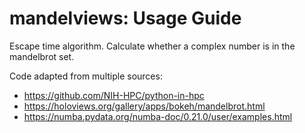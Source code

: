 # mandelviews: Usage Guide

Escape time algorithm. Calculate whether a complex number is in the mandelbrot set.

Code adapted from multiple sources:    

- https://github.com/NIH-HPC/python-in-hpc
- https://holoviews.org/gallery/apps/bokeh/mandelbrot.html
- https://numba.pydata.org/numba-doc/0.21.0/user/examples.html

